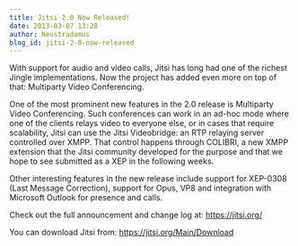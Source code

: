 ```yaml
---
title: Jitsi 2.0 Now Released!
date: 2013-03-07 13:28
author: Neustradamus
blog_id: jitsi-2-0-now-released
---
```


With support for audio and video calls, Jitsi has long had one of the richest Jingle implementations. Now the project has added even more on top of that: Multiparty Video Conferencing.

One of the most prominent new features in the 2.0 release is Multiparty Video Conferencing. Such conferences can work in an ad-hoc mode where one of the clients relays video to everyone else, or in cases that require scalability, Jitsi can use the Jitsi Videobridge: an RTP relaying server controlled over XMPP. That control happens through COLIBRI, a new XMPP extension that the Jitsi community developed for the purpose and that we hope to see submitted as a XEP in the following weeks.

Other interesting features in the new release include support for XEP-0308 (Last Message Correction), support for Opus, VP8 and integration with Microsoft Outlook for presence and calls.

Check out the full announcement and change log at: https://jitsi.org/

You can download Jitsi from: https://jitsi.org/Main/Download

